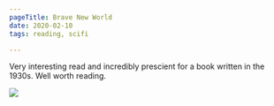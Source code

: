 ```yaml
---
pageTitle: Brave New World
date: 2020-02-10
tags: reading, scifi

---
```

Very interesting read and incredibly prescient for a book written in the 1930s. Well worth reading.

![](https://i.gr-assets.com/images/S/compressed.photo.goodreads.com/books/1551151249l/3180338._SY475_.jpg)